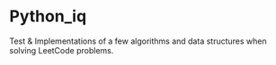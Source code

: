 # Python_iq

Test &  Implementations of a few algorithms and data structures when solving LeetCode problems. 
